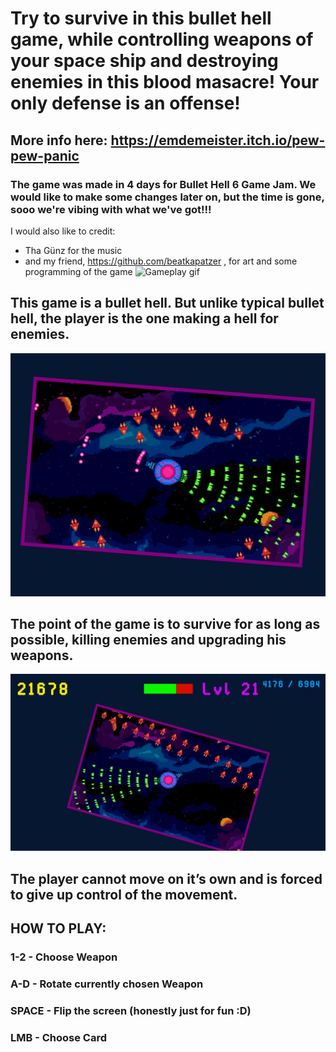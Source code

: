 # Try to survive in this bullet hell game, while controlling weapons of your space ship and destroying enemies in this blood masacre! Your only defense is an offense!
## More info here: https://emdemeister.itch.io/pew-pew-panic
### The game was made in 4 days for Bullet Hell 6 Game Jam. We would like to make some changes later on, but the time is gone, sooo we're vibing with what we've got!!!
I would also like to credit:
- Tha Günz for the music
- and my friend, https://github.com/beatkapatzer , for art and some programming of the game
![Gameplay gif](resources/gameplay.gif)

## This game is a bullet hell. But unlike typical bullet hell, the player is the one making a hell for enemies.
![Cover](resources/cover.png)

## The point of the game is to survive for as long as possible, killing enemies and upgrading his weapons.
![Gameplay](resources/gameplay.png)

## The player cannot move on it’s own and is forced to give up control of the movement.



## HOW TO PLAY:

### 1-2 - Choose Weapon

### A-D - Rotate currently chosen Weapon

### SPACE - Flip the screen (honestly just for fun :D)

### LMB - Choose Card
